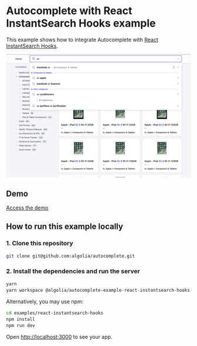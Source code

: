 # Autocomplete with React InstantSearch Hooks example

This example shows how to integrate Autocomplete with [React InstantSearch Hooks](https://www.algolia.com/doc/guides/building-search-ui/what-is-instantsearch/react-hooks/).

<p align="center"><img src="capture.png?raw=true" alt="A capture of the Autocomplete with React InstantSearch Hooks demo" /></p>

## Demo

[Access the demo](https://codesandbox.io/s/github/algolia/autocomplete/tree/next/examples/react-instantsearch-hooks)

## How to run this example locally

### 1. Clone this repository

```sh
git clone git@github.com:algolia/autocomplete.git
```

### 2. Install the dependencies and run the server

```sh
yarn
yarn workspace @algolia/autocomplete-example-react-instantsearch-hooks dev
```

Alternatively, you may use npm:

```sh
cd examples/react-instantsearch-hooks
npm install
npm run dev
```

Open <http://localhost:3000> to see your app.
